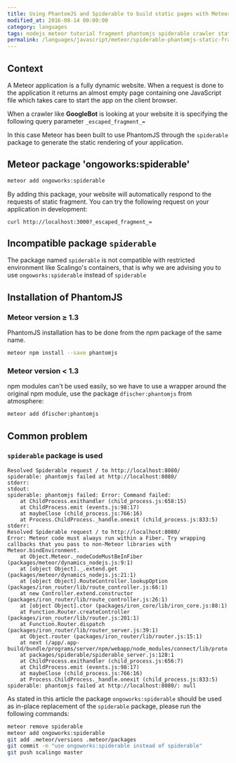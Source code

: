 ```yaml
---
title: Using PhantomJS and Spiderable to build static pages with Meteor
modified_at: 2016-08-14 00:00:00
category: languages
tags: nodejs meteor tutorial fragment phantomjs spiderable crawler static
permalink: /languages/javascript/meteor/spiderable-phantomjs-static-fragment/
---
```


## Context

A Meteor application is a fully dynamic website. When a request is done
to the application it returns an almost empty page containing one JavaScript
file which takes care to start the app on the client browser.

When a crawler like **GoogleBot** is looking at your website it is specifying
the following query parameter `_escaped_fragment_=`

In this case Meteor has been built to use PhantomJS through the `spiderable`
package to generate the static rendering of your application.

## Meteor package 'ongoworks:spiderable'

```bash
meteor add ongoworks:spiderable
```

By adding this package, your website will automatically respond to the requests
of static fragment. You can try the following request on your application in
development:

```
curl http://localhost:3000?_escaped_fragment_=
```

## Incompatible package `spiderable`

The package named `spiderable` is not compatible with restricted environment
like Scalingo's containers, that is why we are advising you to use
`ongoworks:spiderable` instead of `spiderable`

## Installation of PhantomJS

### Meteor version ≥ 1.3

PhantomJS installation has to be done from the npm package of the same name.

```bash
meteor npm install --save phantomjs
```

### Meteor version < 1.3

npm modules can't be used easily, so we have to use a wrapper around the
original npm module, use the package `dfischer:phantomjs` from atmosphere:

```bash
meteor add dfischer:phantomjs
```

## Common problem

### `spiderable` package is used

```text
Resolved Spiderable request / to http://localhost:8080/
spiderable: phantomjs failed at http://localhost:8080/
stderr:
stdout:
spiderable: phantomjs failed: Error: Command failed:
    at ChildProcess.exithandler (child_process.js:658:15)
    at ChildProcess.emit (events.js:98:17)
    at maybeClose (child_process.js:766:16)
    at Process.ChildProcess._handle.onexit (child_process.js:833:5)
stderr:
Resolved Spiderable request / to http://localhost:8080/
Error: Meteor code must always run within a Fiber. Try wrapping callbacks that you pass to non-Meteor libraries with Meteor.bindEnvironment.
    at Object.Meteor._nodeCodeMustBeInFiber (packages/meteor/dynamics_nodejs.js:9:1)
    at [object Object]._.extend.get (packages/meteor/dynamics_nodejs.js:21:1)
    at [object Object].RouteController.lookupOption (packages/iron_router/lib/route_controller.js:66:1)
    at new Controller.extend.constructor (packages/iron_router/lib/route_controller.js:26:1)
    at [object Object].ctor (packages/iron_core/lib/iron_core.js:88:1)
    at Function.Router.createController (packages/iron_router/lib/router.js:201:1)
    at Function.Router.dispatch (packages/iron_router/lib/router_server.js:39:1)
    at Object.router (packages/iron_router/lib/router.js:15:1)
    at next (/app/.app-build/bundle/programs/server/npm/webapp/node_modules/connect/lib/proto.js:190:15)
    at packages/spiderable/spiderable_server.js:128:1
    at ChildProcess.exithandler (child_process.js:656:7)
    at ChildProcess.emit (events.js:98:17)
    at maybeClose (child_process.js:766:16)
    at Process.ChildProcess._handle.onexit (child_process.js:833:5)
spiderable: phantomjs failed at http://localhost:8080/: null
```

As stated in this article the package `ongoworks:spiderable` should be used as
in-place replacement of the `spiderable` package, please run the following
commands:

```bash
meteor remove spiderable
meteor add ongoworks:spiderable
git add .meteor/versions .meteor/packages
git commit -m "use ongoworks:spiderable instead of spiderable"
git push scalingo master
```
